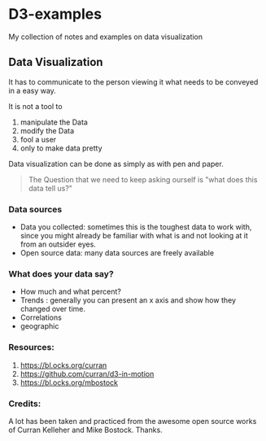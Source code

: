 # D3-examples
My collection of notes and examples on data visualization

## Data Visualization

It has to communicate to the person viewing it what needs to be conveyed in a easy way.

It is not a tool to
1. manipulate the Data
2. modify the Data
3. fool a user
4. only to make data pretty

Data visualization can be done as simply as with pen and paper.

> The Question that we need to keep asking ourself is
> "what does this data tell us?"


### Data sources

* Data you collected: sometimes this is the toughest data to work with, since you might already be familiar with what is and not looking at it from an outsider eyes.
* Open source data: many data sources are freely available

### What does your data say?
* How much and what percent?
* Trends :  generally you can present an x axis and show how they changed over time.
* Correlations
* geographic


### Resources:
1. https://bl.ocks.org/curran
2. https://github.com/curran/d3-in-motion
3. https://bl.ocks.org/mbostock

### Credits:
A lot has been taken and practiced from the awesome open source works of Curran Kelleher and Mike Bostock. Thanks.
